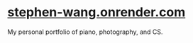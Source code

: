 # [stephen-wang.onrender.com]([http://swang99.github.io/](https://stephen-wang.onrender.com/))
My personal portfolio of piano, photography, and CS.
